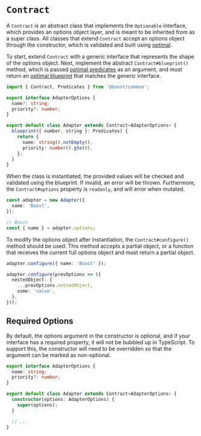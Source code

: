 # `Contract`

A `Contract` is an abstract class that implements the `Optionable` interface, which provides an
options object layer, and is meant to be inherited from as a super class. All classes that extend
`Contract` accept an options object through the constructor, which is validated and built using
[optimal](https://milesj.gitbook.io/optimal).

To start, extend `Contract` with a generic interface that represents the shape of the options
object. Next, implement the abstract `Contract#blueprint()` method, which is passed
[optimal predicates](https://milesj.gitbook.io/optimal/predicates) as an argument, and must return
an [optimal blueprint](https://milesj.gitbook.io/optimal/usage#blueprint) that matches the generic
interface.

```ts
import { Contract, Predicates } from '@boost/common';

export interface AdapterOptions {
  name?: string;
  priority?: number;
}

export default class Adapter extends Contract<AdapterOptions> {
  blueprint({ number, string }: Predicates) {
    return {
      name: string().notEmpty(),
      priority: number().gte(0),
    };
  }
}
```

When the class is instantiated, the provided values will be checked and validated using the
blueprint. If invalid, an error will be thrown. Furthermore, the `Contract#options` property is
`readonly`, and will error when mutated.

```ts
const adapter = new Adapter({
  name: 'Boost',
});

// Boost
const { name } = adapter.options;
```

To modify the options object after instantiation, the `Contract#configure()` method should be used.
This method accepts a partial object, or a function that receives the current full options object
and must return a partial object.

```ts
adapter.configure({ name: 'Boost' });

adapter.configure(prevOptions => ({
  nestedObject: {
    ...prevOptions.nestedObject,
    some: 'value',
  },
}));
```

## Required Options

By default, the options argument in the constructor is optional, and if your interface has a
required property, it will not be bubbled up in TypeScript. To support this, the constructor will
need to be overridden so that the argument can be marked as non-optional.

```ts
export interface AdapterOptions {
  name: string;
  priority?: number;
}

export default class Adapter extends Contract<AdapterOptions> {
  constructor(options: AdapterOptions) {
    super(options);
  }

  // ...
}
```
